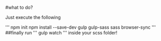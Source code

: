 #what to do?

Just execute the following

'''
npm init
npm install --save-dev gulp gulp-sass sass browser-sync
'''
##finally
run 
'''
gulp watch
'''
inside your scss folder!

